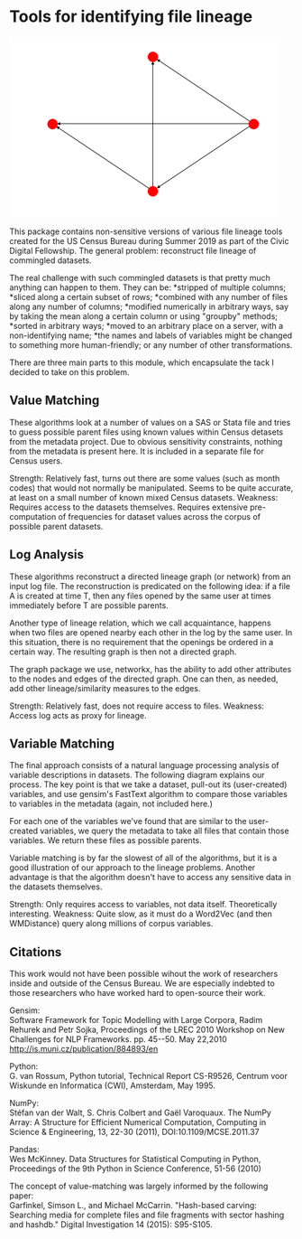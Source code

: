 # Tools for identifying file lineage

<img src = "/unlabelled_lineage_ex.png" align="middle">
</img>

This package contains non-sensitive versions of various file lineage tools created for the US
Census Bureau during Summer 2019 as part of the Civic Digital Fellowship.
The general problem: reconstruct file lineage of commingled datasets.

The real challenge with such commingled datasets is that pretty much anything can happen to them.
They can be:
*stripped of multiple columns;
*sliced along a certain subset of rows;
*combined with any number of files along any number of columns;
*modified numerically in arbitrary ways, say by taking the mean along a certain column or using "groupby" methods;
*sorted in arbitrary ways;
*moved to an arbitrary place on a server, with a non-identifying name;
*the names and labels of variables might be changed to something more human-friendly;
or any number of other transformations.

There are three main parts to this module, which encapsulate the tack I decided to take on this problem.

## Value Matching

These algorithms look at a number of values on a SAS or Stata file and tries to guess possible parent files
using known values within Census detasets from the metadata project. Due to obvious
sensitivity constraints, nothing from the metadata is present here. It is included in a
separate file for Census users.

Strength: Relatively fast, turns out there are some values (such as month codes) that would not normally be manipulated. Seems to be quite accurate, at least on a small number of known mixed Census datasets.
Weakness: Requires access to the datasets themselves. Requires extensive pre-computation of frequencies for dataset values
across the corpus of possible parent datasets.

## Log Analysis

These algorithms reconstruct a directed lineage graph (or network) from an input log file.
The reconstruction is predicated on the following idea: if a file A is created at time T,
then any files opened by the same user at times immediately before T are possible parents.

Another type of lineage relation, which we call acquaintance, happens when two files are
 opened nearby each other in the log by the same user. In this situation, there is no
 requirement that the openings be ordered in a certain way. The resulting graph is then not a directed graph.

The graph package we use, networkx, has the ability to add other attributes to the nodes and edges
of the directed graph. One can then, as needed, add other lineage/similarity measures to the edges.

Strength: Relatively fast, does not require access to files.
Weakness: Access log acts as proxy for lineage.


## Variable Matching

The final approach consists of a natural language processing analysis of variable descriptions in datasets.
The following diagram explains our process. The key point is that we take a dataset, pull-out its (user-created) variables,
and use gensim's FastText algorithm to compare those variables to variables in the metadata (again, not included here.)

For each one of the variables we've found that are similar to the user-created variables, we query the metadata to
take all files that contain those variables. We return these files as possible parents.

Variable matching is by far the slowest of all of the algorithms, but it is a good illustration of our approach
 to the lineage problems. Another advantage is that the algorithm doesn't have to access any sensitive data in the
 datasets themselves.
 
Strength: Only requires access to variables, not data itself. Theoretically interesting.
Weakness: Quite slow, as it must do a Word2Vec (and then WMDistance) query along millions of corpus variables.


## Citations

This work would not have been possible wihout the work of researchers inside and outside of the Census Bureau. We 
are especially indebted to those researchers who have worked hard to open-source their work.

Gensim:  
Software Framework for Topic Modelling with Large Corpora, Radim Rehurek and Petr Sojka, Proceedings of the LREC 2010 Workshop on New Challenges for NLP Frameworks.
      pp. 45--50. May 22,2010 http://is.muni.cz/publication/884893/en
      
Python:  
G. van Rossum, Python tutorial, Technical Report CS-R9526, Centrum voor Wiskunde en Informatica (CWI), Amsterdam, May 1995.

NumPy:  
Stéfan van der Walt, S. Chris Colbert and Gaël Varoquaux. The NumPy Array: A Structure for Efficient Numerical Computation, 
Computing in Science & Engineering, 13, 22-30 (2011), DOI:10.1109/MCSE.2011.37

Pandas:  
Wes McKinney. Data Structures for Statistical Computing in Python, Proceedings of the 9th Python in Science Conference, 51-56 (2010)

The concept of value-matching was largely informed by the following paper:  
Garfinkel, Simson L., and Michael McCarrin. "Hash-based carving: Searching media for complete files and file fragments with 
sector hashing and hashdb." Digital Investigation 14 (2015): S95-S105.
